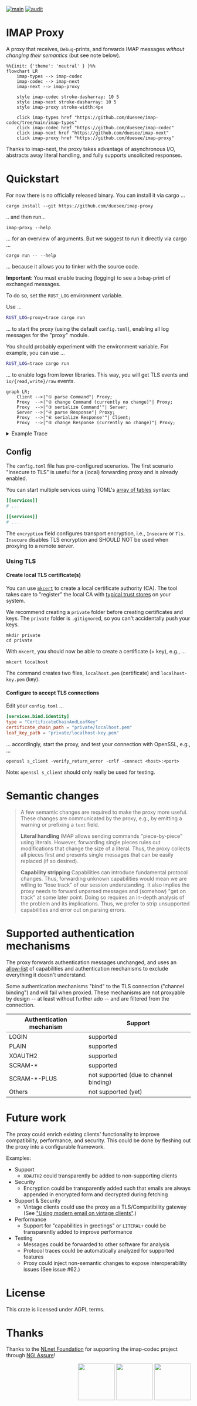 [![main](https://github.com/duesee/imap-proxy/actions/workflows/main.yml/badge.svg)](https://github.com/duesee/imap-proxy/actions/workflows/main.yml)
[![audit](https://github.com/duesee/imap-proxy/actions/workflows/audit.yml/badge.svg)](https://github.com/duesee/imap-proxy/actions/workflows/audit.yml)

# IMAP Proxy

A proxy that receives, `Debug`-prints, and forwards IMAP messages *without changing their semantics* (but see note below).

```mermaid
%%{init: {'theme': 'neutral' } }%%
flowchart LR
    imap-types --> imap-codec
    imap-codec --> imap-next
    imap-next --> imap-proxy
    
    style imap-codec stroke-dasharray: 10 5
    style imap-next stroke-dasharray: 10 5
    style imap-proxy stroke-width:4px
    
    click imap-types href "https://github.com/duesee/imap-codec/tree/main/imap-types"
    click imap-codec href "https://github.com/duesee/imap-codec"
    click imap-next href "https://github.com/duesee/imap-next"
    click imap-proxy href "https://github.com/duesee/imap-proxy"
```

Thanks to imap-next, the proxy takes advantage of asynchronous I/O, abstracts away literal handling, and fully supports unsolicited responses.

# Quickstart

For now there is no officially released binary. You can install it via cargo ...

```shell
cargo install --git https://github.com/duesee/imap-proxy
```

.. and then run...

```shell
imap-proxy --help
```

... for an overview of arguments. But we suggest to run it directly via cargo ...

```shell
cargo run -- --help
```

... because it allows you to tinker with the source code.

**Important**: You must enable tracing (logging) to see a `Debug`-print of exchanged messages.

To do so, set the `RUST_LOG` environment variable.

Use ...

```sh
RUST_LOG=proxy=trace cargo run
```

... to start the proxy (using the default `config.toml`), enabling all log messages for the "proxy" module.

You should probably experiment with the environment variable. For example, you can use ...

```sh
RUST_LOG=trace cargo run
```

... to enable logs from lower libraries. This way, you will get TLS events and `io/{read,write}/raw` events.

```mermaid  
graph LR;
	Client -->|"① parse Command"| Proxy;
	Proxy  -->|"② change Command (currently no change)"| Proxy;
	Proxy  -->|"③ serialize Command'"| Server;
	Server -->|"④ parse Response"| Proxy;
	Proxy  -->|"⑥ serialize Response'"| Client;
	Proxy  -->|"⑤ change Response (currently no change)"| Proxy;
```

<details>
	<summary>Example Trace</summary>

```
$ RUST_LOG=trace cargo run

# Insecure to Insecure
imap://127.0.0.1:1143 (insecure) -> imap://127.0.0.1:2143 (insecure)

 INFO  Bound to bind_addr_port="127.0.0.1:1143"
 INFO  Accepted client client_addr=127.0.0.1:46500

 INFO  Connecting to server server_addr_port="127.0.0.1:2143"
 INFO  Connected to server server_addr_port="127.0.0.1:2143"
TRACE  io/read/raw data="* OK Hello, World!\\r\\n"
TRACE  <--| role="s2p" greeting=Greeting {
	kind: Ok,
	code: None,
	text: Text("Hello, World!")
}
TRACE  io/write/raw data="* OK Hello, World!\\r\\n"
TRACE  <--- greeting role="p2c"
TRACE  io/read/raw data="A LOGIN {4}\\r\\n"
TRACE  io/write/raw data="+ proxy: Literal accepted by proxy\\r\\n"
TRACE  io/read/raw data="user {4}"
TRACE  io/read/raw data="\\r\\n"
TRACE  io/write/raw data="+ proxy: Literal accepted by proxy\\r\\n"
TRACE  io/read/raw data="pass"
TRACE  io/read/raw data="\\r\\n"
TRACE  |--> role="c2p" command=Command {
	tag: Tag("A"),
	body: Login {
		username: String(Literal(Literal { data: b"user", mode: Sync })),
		password: String(Literal(Literal { data: b"pass", mode: Sync }))
	}
}
```
</details>

## Config

The `config.toml` file has pre-configured scenarios.
The first scenario "Insecure to TLS" is useful for a (local) forwarding proxy and is already enabled.

You can start multiple services using TOML's [array of tables](https://toml.io/en/v1.0.0#array-of-tables) syntax:

```toml
[[services]]
# ...

[[services]]
# ...
```

The `encryption` field configures transport encryption, i.e., `Insecure` or `Tls`.
`Insecure` disables TLS encryption and SHOULD NOT be used when proxying to a remote server.

### Using TLS

#### Create local TLS certificate(s)

You can use [`mkcert`](https://github.com/FiloSottile/mkcert) to create a local certificate authority (CA).
The tool takes care to "register" the local CA with [typical trust stores](https://github.com/FiloSottile/mkcert#supported-root-stores) on your system.

We recommend creating a `private` folder before creating certificates and keys.
The `private` folder is `.gitignore`d, so you can't accidentally push your keys.

```shell
mkdir private
cd private
```

With `mkcert`, you should now be able to create a certificate (+ key), e.g., ...

```shell
mkcert localhost
```

The command creates two files, `localhost.pem` (certificate) and `localhost-key.pem` (key).

#### Configure to accept TLS connections

Edit your `config.toml` ...

```toml
[services.bind.identity]
type = "CertificateChainAndLeafKey"
certificate_chain_path = "private/localhost.pem"
leaf_key_path = "private/localhost-key.pem"
```

... accordingly, start the proxy, and test your connection with OpenSSL, e.g., ...

```shell
openssl s_client -verify_return_error -crlf -connect <host>:<port>
```

Note: `openssl s_client` should only really be used for testing.

# Semantic changes

> A few semantic changes are required to make the proxy more useful.
> These changes are communicated by the proxy, e.g., by emitting a warning or prefixing a `text` field.
> 
> **Literal handling** IMAP allows sending commands "piece-by-piece" using literals.
> However, forwarding single pieces rules out modifications that change the size of a literal.
> Thus, the proxy collects all pieces first and presents single messages that can be easily replaced (if so desired).
> 
> **Capability stripping** Capabilities can introduce fundamental protocol changes.
> Thus, forwarding unknown capabilities would mean we are willing to "lose track" of our session understanding.
> It also implies the proxy needs to forward unparsed messages and (somehow) "get on track" at some later point.
> Doing so requires an in-depth analysis of the problem and its implications.
> Thus, we prefer to strip unsupported capabilities and error out on parsing errors.

# Supported authentication mechanisms

The proxy forwards authentication messages unchanged, and uses an [allow-list](https://github.com/duesee/imap-proxy/blob/main/src/util.rs#L95)
of capabilities and authentication mechanisms to exclude everything it doesn't understand.

Some authentication mechanisms "bind" to the TLS connection ("channel binding") and will fail when proxied.
These mechanisms are not proxyable by design -- at least without further ado -- and are filtered from the connection.

| Authentication mechanism | Support                                |
|--------------------------|----------------------------------------|
| LOGIN                    | supported                              |
| PLAIN                    | supported                              |
| XOAUTH2                  | supported                              |
| SCRAM-*                  | supported                              |
| SCRAM-*-PLUS             | not supported (due to channel binding) |
| Others                   | not supported (yet)                    |

# Future work

The proxy could enrich existing clients' functionality to improve compatibility, performance, and security.
This could be done by fleshing out the proxy into a configurable framework.

Examples:

* Support
  * `XOAUTH2` could transparently be added to non-supporting clients
* Security
    * Encryption could be transparently added such that emails are always appended in encrypted form and decrypted during fetching
* Support & Security
  * Vintage clients could use the proxy as a TLS/Compatibility gateway (See ["Using modern email on vintage clients"](https://julienblanchard.com/articles/modern-email-and-vintage-clients).)
* Performance
  * Support for "capabilities in greetings" or `LITERAL+` could be transparently added to improve performance
* Testing
  * Messages could be forwarded to other software for analysis
  * Protocol traces could be automatically analyzed for supported features
  * Proxy could inject non-semantic changes to expose interoperability issues (See issue #62.)

# License

This crate is licensed under AGPL terms.

# Thanks

Thanks to the [NLnet Foundation](https://nlnet.nl/) for supporting the imap-codec project through [NGI Assure](https://nlnet.nl/assure/)!

<div align="right">
    <img height="100px" src="https://user-images.githubusercontent.com/8997731/215262095-ab12d43a-ca8a-4d44-b79b-7e99ab91ca01.png"/>
    <img height="100px" src="https://user-images.githubusercontent.com/8997731/221422192-60d28ed4-10bb-441e-957d-93af58166707.png"/>
    <img height="100px" src="https://user-images.githubusercontent.com/8997731/215262235-0db02da9-7c6c-498e-a3d2-7ea7901637bf.png"/>
</div>

